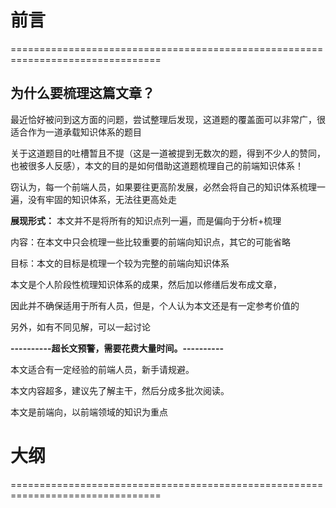 # 前言
================================================================================
## 为什么要梳理这篇文章？
最近恰好被问到这方面的问题，尝试整理后发现，这道题的覆盖面可以非常广，很适合作为一道承载知识体系的题目

关于这道题目的吐槽暂且不提（这是一道被提到无数次的题，得到不少人的赞同，也被很多人反感），本文的目的是如何借助这道题梳理自己的前端知识体系！

窃认为，每一个前端人员，如果要往更高阶发展，必然会将自己的知识体系梳理一遍，没有牢固的知识体系，无法往更高处走

**展现形式：**
本文并不是将所有的知识点列一遍，而是偏向于分析+梳理

内容：在本文中只会梳理一些比较重要的前端向知识点，其它的可能省略

目标：本文的目标是梳理一个较为完整的前端向知识体系

本文是个人阶段性梳理知识体系的成果，然后加以修缮后发布成文章，

因此并不确保适用于所有人员，但是，个人认为本文还是有一定参考价值的

另外，如有不同见解，可以一起讨论

**----------超长文预警，需要花费大量时间。----------**

本文适合有一定经验的前端人员，新手请规避。

本文内容超多，建议先了解主干，然后分成多批次阅读。

本文是前端向，以前端领域的知识为重点

# 大纲
================================================================================